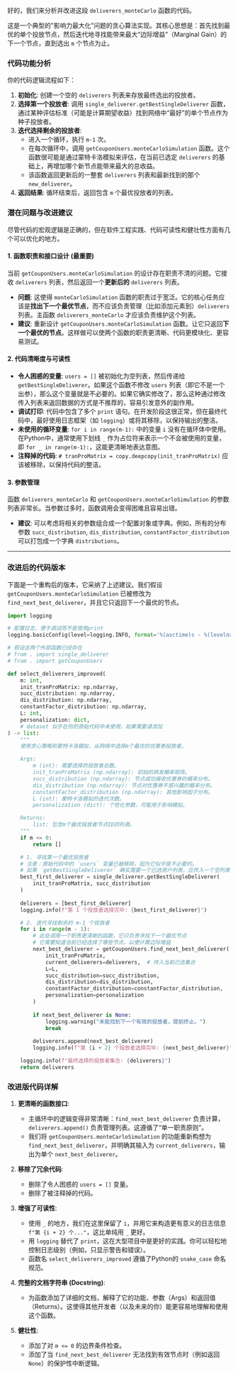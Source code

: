 好的，我们来分析并改进这段 `deliverers_monteCarlo` 函数的代码。

这是一个典型的"影响力最大化"问题的贪心算法实现。其核心思想是：首先找到最优的单个投放节点，然后迭代地寻找能带来最大“边际增益”（Marginal Gain）的下一个节点，直到选出 `m` 个节点为止。

### 代码功能分析

你的代码逻辑流程如下：

1.  **初始化**: 创建一个空的 `deliverers` 列表来存放最终选出的投放者。
2.  **选择第一个投放者**: 调用 `single_deliverer.getBestSingleDeliverer` 函数，通过某种评估标准（可能是计算期望收益）找到网络中“最好”的单个节点作为种子投放者。
3.  **迭代选择剩余的投放者**:
    *   进入一个循环，执行 `m-1` 次。
    *   在每次循环中，调用 `getCouponUsers.monteCarloSimulation` 函数。这个函数很可能是通过蒙特卡洛模拟来评估，在当前已选定 `deliverers` 的基础上，再增加哪个新节点能带来最大的总收益。
    *   该函数返回更新后的一整套 `deliverers` 列表和最新找到的那个 `new_deliverer`。
4.  **返回结果**: 循环结束后，返回包含 `m` 个最优投放者的列表。

### 潜在问题与改进建议

尽管代码的宏观逻辑是正确的，但在软件工程实践、代码可读性和健壮性方面有几个可以优化的地方。

#### 1. 函数职责和接口设计 (最重要)

当前 `getCouponUsers.monteCarloSimulation` 的设计存在职责不清的问题。它接收 `deliverers` 列表，然后返回一个**更新后的** `deliverers` 列表。

*   **问题**: 这使得 `monteCarloSimulation` 函数的职责过于宽泛。它的核心任务应该是**找出下一个最优节点**，而不应该负责管理（比如添加元素到）`deliverers` 列表。主函数 `deliverers_monteCarlo` 才应该负责维护这个列表。
*   **建议**: 重新设计 `getCouponUsers.monteCarloSimulation` 函数。让它只返回**下一个最优的节点**。这样做可以使两个函数的职责更清晰、代码更模块化、更容易测试。

#### 2. 代码清晰度与可读性

*   **令人困惑的变量**: `users = []` 被初始化为空列表，然后传递给 `getBestSingleDeliverer`。如果这个函数不修改 `users` 列表（即它不是一个出参），那么这个变量就是不必要的。如果它确实修改了，那么这种通过修改传入列表来返回数据的方式是不推荐的，容易引发意外的副作用。
*   **调试打印**: 代码中包含了多个 `print` 语句。在开发阶段这很正常，但在最终代码中，最好使用日志框架（如 `logging`）或将其移除，以保持输出的整洁。
*   **未使用的循环变量**: `for i in range(m-1):` 中的变量 `i` 没有在循环体中使用。在Python中，通常使用下划线 `_` 作为占位符来表示一个不会被使用的变量，即 `for _ in range(m-1):`，这能更清晰地表达意图。
*   **注释掉的代码**: `# tranProMatrix = copy.deepcopy(init_tranProMatrix)` 应该被移除，以保持代码的整洁。

#### 3. 参数管理

函数 `deliverers_monteCarlo` 和 `getCouponUsers.monteCarloSimulation` 的参数列表非常长。当参数过多时，函数调用会变得困难且容易出错。

*   **建议**: 可以考虑将相关的参数组合成一个配置对象或字典。例如，所有的分布参数 `succ_distribution`, `dis_distribution`, `constantFactor_distribution` 可以打包成一个字典 `distributions`。

---

### 改进后的代码版本

下面是一个重构后的版本，它采纳了上述建议。我们假设 `getCouponUsers.monteCarloSimulation` 已被修改为 `find_next_best_deliverer`，并且它只返回下一个最优的节点。

```python
import logging

# 配置日志，便于调试而不是使用print
logging.basicConfig(level=logging.INFO, format='%(asctime)s - %(levelname)s - %(message)s')

# 假设这两个外部函数已经存在
# from . import single_deliverer
# from . import getCouponUsers

def select_deliverers_improved(
    m: int,
    init_tranProMatrix: np.ndarray,
    succ_distribution: np.ndarray,
    dis_distribution: np.ndarray,
    constantFactor_distribution: np.ndarray,
    L: int,
    personalization: dict,
    # dataset 似乎在你的原始代码中未使用，如果需要请添加
) -> list:
    """
    使用贪心策略和蒙特卡洛模拟，从网络中选择m个最优的优惠券投放者。

    Args:
        m (int): 需要选择的投放者总数。
        init_tranProMatrix (np.ndarray): 初始的转发概率矩阵。
        succ_distribution (np.ndarray): 节点成功接收优惠券的概率分布。
        dis_distribution (np.ndarray): 节点对优惠券不感兴趣的概率分布。
        constantFactor_distribution (np.ndarray): 其他影响因子分布。
        L (int): 蒙特卡洛模拟的迭代次数。
        personalization (dict): 个性化参数，可能用于影响模拟。

    Returns:
        list: 包含m个最优投放者节点ID的列表。
    """
    if m <= 0:
        return []

    # 1. 寻找第一个最优投放者
    # 注意：原始代码中的 `users` 变量已被移除，因为它似乎是不必要的。
    # 如果 `getBestSingleDeliverer` 确实需要一个已选用户列表，应传入一个空列表 `[]`。
    best_first_deliverer = single_deliverer.getBestSingleDeliverer(
        init_tranProMatrix, succ_distribution
    )
    
    deliverers = [best_first_deliverer]
    logging.info(f"第 1 个投放者选择完毕: {best_first_deliverer}")

    # 2. 迭代寻找剩余的 m-1 个投放者
    for i in range(m - 1):
        # 此处调用一个职责更清晰的函数，它只负责寻找下一个最优节点
        # 它需要知道当前已经选择了哪些节点，以便计算边际增益
        next_best_deliverer = getCouponUsers.find_next_best_deliverer(
            init_tranProMatrix,
            current_deliverers=deliverers,  # 传入当前已选集合
            L=L,
            succ_distribution=succ_distribution,
            dis_distribution=dis_distribution,
            constantFactor_distribution=constantFactor_distribution,
            personalization=personalization
        )
        
        if next_best_deliverer is None:
            logging.warning("未能找到下一个有效的投放者，提前终止。")
            break
            
        deliverers.append(next_best_deliverer)
        logging.info(f"第 {i + 2} 个投放者选择完毕: {next_best_deliverer}")

    logging.info(f"最终选择的投放者集合: {deliverers}")
    return deliverers

```

### 改进版代码详解

1.  **更清晰的函数接口**:
    *   主循环中的逻辑变得非常清晰：`find_next_best_deliverer` 负责计算，`deliverers.append()` 负责管理列表。这遵循了“单一职责原则”。
    *   我们将 `getCouponUsers.monteCarloSimulation` 的功能重新构想为 `find_next_best_deliverer`，并明确其输入为 `current_deliverers`，输出为单个 `next_best_deliverer`。

2.  **移除了冗余代码**:
    *   删除了令人困惑的 `users = []` 变量。
    *   删除了被注释掉的代码。

3.  **增强了可读性**:
    *   使用 `_` 的地方，我们在这里保留了 `i`，并用它来构造更有意义的日志信息 `f"第 {i + 2} 个..."`，这比单纯用 `_` 更好。
    *   用 `logging` 替代了 `print`，这在大型项目中是更好的实践。你可以轻松地控制日志级别（例如，只显示警告和错误）。
    *   函数名 `select_deliverers_improved` 遵循了Python的 `snake_case` 命名规范。

4.  **完整的文档字符串 (Docstring)**:
    *   为函数添加了详细的文档，解释了它的功能、参数（Args）和返回值（Returns）。这使得其他开发者（以及未来的你）能更容易地理解和使用这个函数。

5.  **健壮性**:
    *   添加了对 `m <= 0` 的边界条件检查。
    *   添加了当 `find_next_best_deliverer` 无法找到有效节点时（例如返回 `None`）的保护性中断逻辑。